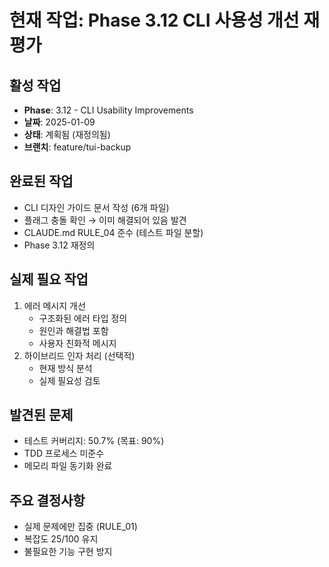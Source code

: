 # 현재 작업: Phase 3.12 CLI 사용성 개선 재평가

## 활성 작업
- **Phase**: 3.12 - CLI Usability Improvements
- **날짜**: 2025-01-09
- **상태**: 계획됨 (재정의됨)
- **브랜치**: feature/tui-backup

## 완료된 작업
- CLI 디자인 가이드 문서 작성 (6개 파일)
- 플래그 충돌 확인 → 이미 해결되어 있음 발견
- CLAUDE.md RULE_04 준수 (테스트 파일 분할)
- Phase 3.12 재정의

## 실제 필요 작업
1. 에러 메시지 개선
   - 구조화된 에러 타입 정의
   - 원인과 해결법 포함
   - 사용자 친화적 메시지
2. 하이브리드 인자 처리 (선택적)
   - 현재 방식 분석
   - 실제 필요성 검토

## 발견된 문제
- 테스트 커버리지: 50.7% (목표: 90%)
- TDD 프로세스 미준수
- 메모리 파일 동기화 완료

## 주요 결정사항
- 실제 문제에만 집중 (RULE_01)
- 복잡도 25/100 유지
- 불필요한 기능 구현 방지